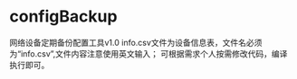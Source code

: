 # configBackup
网络设备定期备份配置工具v1.0
info.csv文件为设备信息表，文件名必须为“info.csv”,文件内容注意使用英文输入；
可根据需求个人按需修改代码，编译执行即可。
